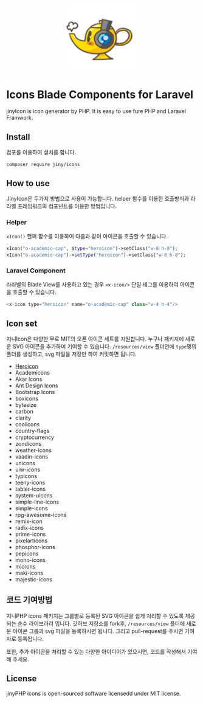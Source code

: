 <p align="center">
    <a href="#">
        <img src="./images/jiny.png" width="200">
    </a>
</p>

# Icons Blade Components for Laravel
jinyIcon is icon generator by PHP. It is easy to use fure PHP and Laravel Framwork.

## Install
컴포를 이용하여 설치를 합니다.
```
composer require jiny/icons
```

## How to use
JinyIcon은 두가지 방법으로 사용이 가능합니다. helper 함수를 이용한 호출방식과 라라벨 프레임워크의 컴포넌트를 이용한 방법입니다.

### Helper 
`xIcon()` 핼퍼 함수를 이용하여 다음과 같이 아이콘을 호출할 수 있습니다.
```php
xIcon("o-academic-cap", $type="heroicon")->setClass("w-8 h-8");
xIcon("o-academic-cap")->setType("heroicon")->setClass("w-8 h-8");
```

### Laravel Component
라라벨의 Blade View를 사용하고 있는 경우 `<x-icon/>` 단일 테그를 이용하여 아이콘을 호출할 수 있습니다.

```php
<x-icon type="heroicon" name="o-academic-cap" class="w-4 h-4"/>
```

## Icon set
지니Icon은 다양한 무료 MIT의 오픈 아이콘 세트를 지원합니다. 누구나 패키지에 새로운 SVG 아이콘을 추가하여
기여할 수 있습니다. `/resources/view` 폴더안에 `type`명의 폴더를 생성하고, svg 파일을 저장만 하여 커밋하면 됩니다.

* [Heroicon](https://heroicons.com/)
* Academicons
* Akar Icons
* Ant Design Icons
* Bootstrap Icons
* boxicons
* bytesize
* carbon
* clarity
* coolicons
* country-flags
* cryptocurrency
* zondicons
* weather-icons
* vaadin-icons
* unicons
* uiw-icons
* typicons
* teeny-icons
* tabler-icons
* system-uicons
* simple-line-icons
* simple-icons
* rpg-awesome-icons
* remix-icon
* radix-icons
* prime-icons
* pixelarticons
* phosphor-icons
* pepicons
* mono-icons
* microns
* maki-icons
* majestic-icons



## 코드 기여방법
지니PHP icons 패키지는 그룹별로 등록된 SVG 아이콘을 쉽게 처리할 수 있도록 제공되는
순수 라이브러리 입니다. 깃허브 저장소를 fork후, `/resources/view` 폴더에 새로운 아이콘 그룹과 
svg 파일을 등록하시면 됩니다. 그리고 pull-request를 주시면 기여자로 등록됩니다.

또한, 추가 아이콘을 처리할 수 있는 다양한 아이디어가 있으시면, 코드를 작성해서 기여해 주세요.





## License
jinyPHP icons is open-sourced software licensedd under MIT license.
